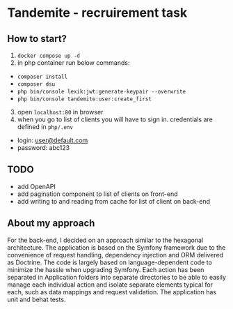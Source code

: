 # Tandemite - recruirement task

## How to start?
1) `docker compose up -d`
2) in php container run below commands:
* `composer install`
* `composer dsu`
* `php bin/console lexik:jwt:generate-keypair --overwrite`
* `php bin/console tandemite:user:create_first`
3) open `localhost:80` in browser
4) when you go to list of clients you will have to sign in. credentials are defined in `php/.env`
* login: user@default.com
* password: abc123

## TODO
* add OpenAPI
* add pagination component to list of clients on front-end
* add writing to and reading from cache for list of client on back-end

## About my approach
For the back-end, I decided on an approach similar to the hexagonal architecture. The application is based on the Symfony framework due to the convenience of request handling, dependency injection and ORM delivered as Doctrine. The code is largely based on language-dependent code to minimize the hassle when upgrading Symfony. Each action has been separated in Application folders into separate directories to be able to easily manage each individual action and isolate separate elements typical for each, such as data mappings and request validation. The application has unit and behat tests.
